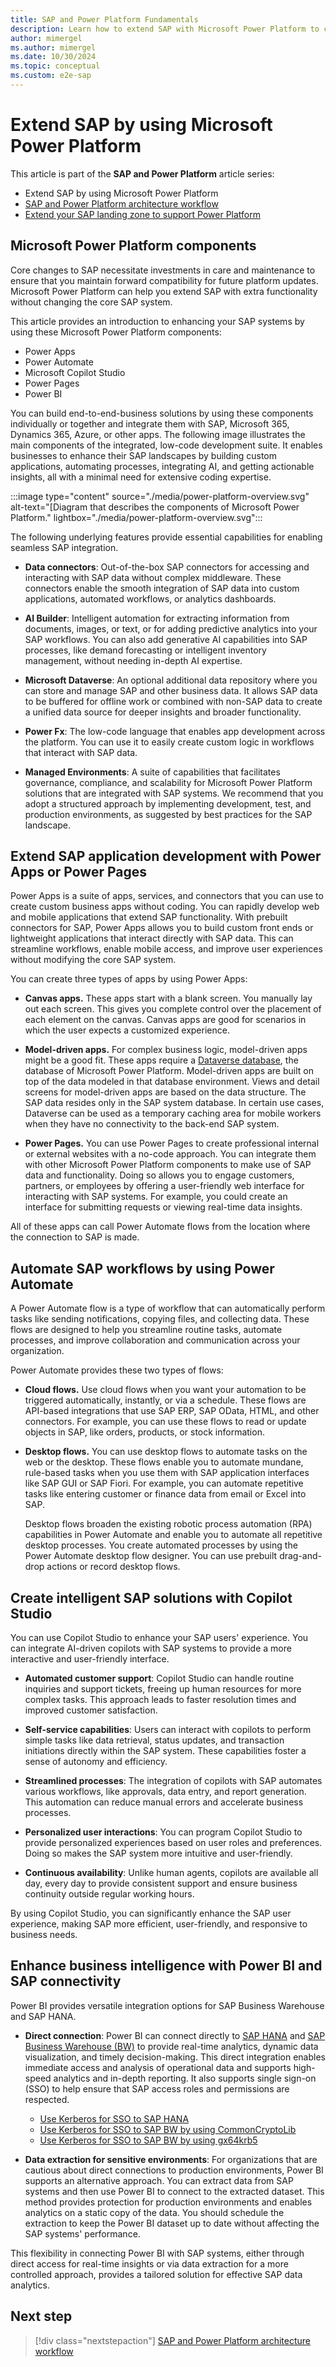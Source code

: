 ```yaml
---
title: SAP and Power Platform Fundamentals
description: Learn how to extend SAP with Microsoft Power Platform to create better end-to-end business solutions.
author: mimergel
ms.author: mimergel
ms.date: 10/30/2024
ms.topic: conceptual
ms.custom: e2e-sap
---
```


# Extend SAP by using Microsoft Power Platform

This article is part of the **SAP and Power Platform** article series:

- Extend SAP by using Microsoft Power Platform
- [SAP and Power Platform architecture workflow](./sap-power-platform-architecture-workflow.md)
- [Extend your SAP landing zone to support Power Platform](./sap-power-platform-extend-landing-zone.md)

## Microsoft Power Platform components

Core changes to SAP necessitate investments in care and maintenance to ensure that you maintain forward compatibility for future platform updates. Microsoft Power Platform can help you extend SAP with extra functionality without changing the core SAP system.

This article provides an introduction to enhancing your SAP systems by using these Microsoft Power Platform components:

- Power Apps
- Power Automate
- Microsoft Copilot Studio
- Power Pages
- Power BI

You can build end-to-end-business solutions by using these components individually or together and integrate them with SAP, Microsoft 365, Dynamics 365, Azure, or other apps. The following image illustrates the main components of the integrated, low-code development suite. It enables businesses to enhance their SAP landscapes by building custom applications, automating processes, integrating AI, and getting actionable insights, all with a minimal need for extensive coding expertise.

:::image type="content" source="./media/power-platform-overview.svg" alt-text="[Diagram that describes the components of Microsoft Power Platform." lightbox="./media/power-platform-overview.svg":::

The following underlying features provide essential capabilities for enabling seamless SAP integration.

- **Data connectors**: Out-of-the-box SAP connectors for accessing and interacting with SAP data without complex middleware. These connectors enable the smooth integration of SAP data into custom applications, automated workflows, or analytics dashboards.

- **AI Builder**: Intelligent automation for extracting information from documents, images, or text, or for adding predictive analytics into your SAP workflows. You can also add generative AI capabilities into SAP processes, like demand forecasting or intelligent inventory management, without needing in-depth AI expertise.

- **Microsoft Dataverse**: An optional additional data repository where you can store and manage SAP and other business data. It allows SAP data to be buffered for offline work or combined with non-SAP data to create a unified data source for deeper insights and broader functionality.

- **Power Fx**: The low-code language that enables app development across the platform. You can use it to easily create custom logic in workflows that interact with SAP data.

- **Managed Environments**: A suite of capabilities that facilitates governance, compliance, and scalability for Microsoft Power Platform solutions that are integrated with SAP systems. We recommend that you adopt a structured approach by implementing development, test, and production environments, as suggested by best practices for the SAP landscape.

## Extend SAP application development with Power Apps or Power Pages

Power Apps is a suite of apps, services, and connectors that you can use to create custom business apps without coding. You can rapidly develop web and mobile applications that extend SAP functionality. With prebuilt connectors for SAP, Power Apps allows you to build custom front ends or lightweight applications that interact directly with SAP data. This can streamline workflows, enable mobile access, and improve user experiences without modifying the core SAP system. 

You can create three types of apps by using Power Apps:

- **Canvas apps.** These apps start with a blank screen. You manually lay out each screen. This gives you complete control over the placement of each element on the canvas. Canvas apps are good for scenarios in which the user expects a customized experience.

- **Model-driven apps.** For complex business logic, model-driven apps might be a good fit. These apps require a [Dataverse database](/power-apps/maker/data-platform/data-platform-intro), the database of Microsoft Power Platform. Model-driven apps are built on top of the data modeled in that database environment. Views and detail screens for model-driven apps are based on the data structure. The SAP data resides only in the SAP system database. In certain use cases, Dataverse can be used as a temporary caching area for mobile workers when they have no connectivity to the back-end SAP system.

- **Power Pages.** You can use Power Pages to create professional internal or external websites with a no-code approach. You can integrate them with other Microsoft Power Platform components to make use of SAP data and functionality. Doing so allows you to engage customers, partners, or employees by offering a user-friendly web interface for interacting with SAP systems. For example, you could create an interface for submitting requests or viewing real-time data insights.

All of these apps can call Power Automate flows from the location where the connection to SAP is made.

## Automate SAP workflows by using Power Automate

A Power Automate flow is a type of workflow that can automatically perform tasks like sending notifications, copying files, and collecting data. These flows are designed to help you streamline routine tasks, automate processes, and improve collaboration and communication across your organization.

Power Automate provides these two types of flows:

- **Cloud flows.** Use cloud flows when you want your automation to be triggered automatically, instantly, or via a schedule. These flows are API-based integrations that use SAP ERP, SAP OData, HTML, and other connectors. For example, you can use these flows to read or update objects in SAP, like orders, products, or stock information.

- **Desktop flows.** You can use desktop flows to automate tasks on the web or the desktop. These flows enable you to automate mundane, rule-based tasks when you use them with SAP application interfaces like SAP GUI or SAP Fiori. For example, you can automate repetitive tasks like entering customer or finance data from email or Excel into SAP.

  Desktop flows broaden the existing robotic process automation (RPA) capabilities in Power Automate and enable you to automate all repetitive desktop processes. You create automated processes by using the Power Automate desktop flow designer. You can use prebuilt drag-and-drop actions or record desktop flows.

## Create intelligent SAP solutions with Copilot Studio

You can use Copilot Studio to enhance your SAP users' experience. You can integrate AI-driven copilots with SAP systems to provide a more interactive and user-friendly interface.

- **Automated customer support**: Copilot Studio can handle routine inquiries and support tickets, freeing up human resources for more complex tasks. This approach leads to faster resolution times and improved customer satisfaction.

- **Self-service capabilities**: Users can interact with copilots to perform simple tasks like data retrieval, status updates, and transaction initiations directly within the SAP system. These capabilities foster a sense of autonomy and efficiency.

- **Streamlined processes**: The integration of copilots with SAP automates various workflows, like approvals, data entry, and report generation. This automation can reduce manual errors and accelerate business processes.

- **Personalized user interactions**: You can program Copilot Studio to provide personalized experiences based on user roles and preferences. Doing so makes the SAP system more intuitive and user-friendly.

- **Continuous availability**: Unlike human agents, copilots are available all day, every day to provide consistent support and ensure business continuity outside regular working hours.

By using Copilot Studio, you can significantly enhance the SAP user experience, making SAP more efficient, user-friendly, and responsive to business needs.

## Enhance business intelligence with Power BI and SAP connectivity

Power BI provides versatile integration options for SAP Business Warehouse and SAP HANA.

- **Direct connection**: Power BI can connect directly to [SAP HANA](/power-query/connectors/sap-hana/overview) and [SAP Business Warehouse (BW)](/power-query/connectors/sap-bw/application-setup-and-connect) to provide real-time analytics, dynamic data visualization, and timely decision-making. This direct integration enables immediate access and analysis of operational data and supports high-speed analytics and in-depth reporting. It also supports single sign-on (SSO) to help ensure that SAP access roles and permissions are respected.
  - [Use Kerberos for SSO to SAP HANA](/power-bi/connect-data/service-gateway-sso-kerberos-sap-hana)
  - [Use Kerberos for SSO to SAP BW by using CommonCryptoLib](/power-bi/connect-data/service-gateway-sso-kerberos-sap-bw-commoncryptolib)
  - [Use Kerberos for SSO to SAP BW by using gx64krb5](/power-bi/connect-data/service-gateway-sso-kerberos-sap-bw-gx64krb)

- **Data extraction for sensitive environments**: For organizations that are cautious about direct connections to production environments, Power BI supports an alternative approach. You can extract data from SAP systems and then use Power BI to connect to the extracted dataset. This method provides protection for production environments and enables analytics on a static copy of the data. You should schedule the extraction to keep the Power BI dataset up to date without affecting the SAP systems' performance.

This flexibility in connecting Power BI with SAP systems, either through direct access for real-time insights or via data extraction for a more controlled approach, provides a tailored solution for effective SAP data analytics.

## Next step

> [!div class="nextstepaction"]
> [SAP and Power Platform architecture workflow](./sap-power-platform-architecture-workflow.md)
